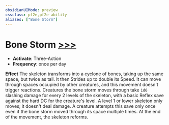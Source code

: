 ```yaml
---
obsidianUIMode: preview
cssclass: pf2e,pf2e-ability
aliases: ["Bone Storm"]
---
```

# Bone Storm [>>>](chapter-9-playing-the-game.md#Actions "Three-Action")

- **Activate**: Three-Action
- **Frequency**: once per day

**Effect** The skeleton transforms into a cyclone of bones, taking up the same space, but twice as tall. It then Strides up to double its Speed. It can move through spaces occupied by other creatures, and this movement doesn't trigger reactions. Creatures the bone storm moves through take `1d6` slashing damage for every 2 levels of the skeleton, with a basic Reflex save against the hard DC for the creature's level. A level 1 or lower skeleton only moves; it doesn't deal damage. A creature attempts this save only once even if the bone storm moved through its space multiple times. At the end of the movement, the skeleton reforms.